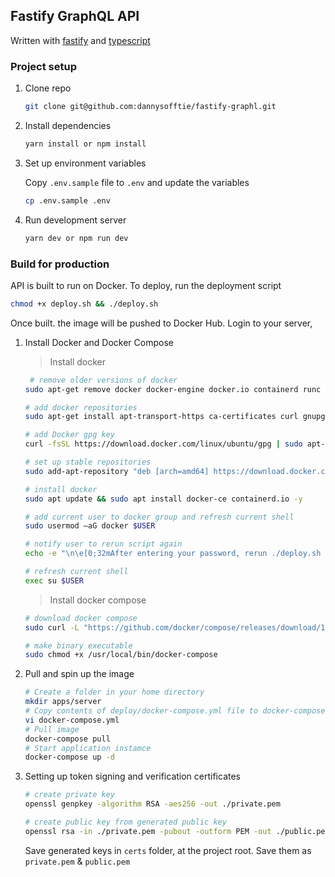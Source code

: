 ## Fastify GraphQL API

Written with [fastify](https://fastify.io) and [typescript](https://www.typescriptlang.org)

### Project setup

1. Clone repo
   ```bash
   git clone git@github.com:dannysofftie/fastify-graphl.git
   ```
2. Install dependencies
   ```bash
   yarn install or npm install
   ```
3. Set up environment variables

   Copy `.env.sample` file to `.env` and update the variables

   ```bash
   cp .env.sample .env
   ```

4. Run development server
   ```bash
   yarn dev or npm run dev
   ```

### Build for production

API is built to run on Docker. To deploy, run the deployment script

```bash
chmod +x deploy.sh && ./deploy.sh
```

Once built. the image will be pushed to Docker Hub. Login to your server,

1. Install Docker and Docker Compose

   > Install docker

   ```bash
    # remove older versions of docker
   sudo apt-get remove docker docker-engine docker.io containerd runc -y

   # add docker repositories
   sudo apt-get install apt-transport-https ca-certificates curl gnupg-agent software-properties-common -y

   # add Docker gpg key
   curl -fsSL https://download.docker.com/linux/ubuntu/gpg | sudo apt-key add -

   # set up stable repositories
   sudo add-apt-repository "deb [arch=amd64] https://download.docker.com/linux/ubuntu $(lsb_release -cs)  stable" -y

   # install docker
   sudo apt update && sudo apt install docker-ce containerd.io -y

   # add current user to docker group and refresh current shell
   sudo usermod –aG docker $USER

   # notify user to rerun script again
   echo -e "\n\e[0;32mAfter entering your password, rerun ./deploy.sh again to proceed\e[0;39m\n"

   # refresh current shell
   exec su $USER
   ```

   > Install docker compose

   ```bash
   # download docker compose
   sudo curl -L "https://github.com/docker/compose/releases/download/1.26.2/docker-compose-$(uname -s)-$(uname -m)" -o /usr/local/bin/docker-compose

   # make binary executable
   sudo chmod +x /usr/local/bin/docker-compose
   ```

2. Pull and spin up the image

   ```bash
   # Create a folder in your home directory
   mkdir apps/server
   # Copy contents of deploy/docker-compose.yml file to docker-compose.yml
   vi docker-compose.yml
   # Pull image
   docker-compose pull
   # Start application instamce
   docker-compose up -d

   ```

3. Setting up token signing and verification certificates

   ```bash
   # create private key
   openssl genpkey -algorithm RSA -aes256 -out ./private.pem

   # create public key from generated public key
   openssl rsa -in ./private.pem -pubout -outform PEM -out ./public.pem
   ```

   Save generated keys in `certs` folder, at the project root. Save them as `private.pem` & `public.pem`
